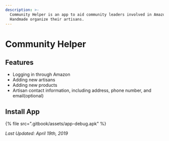 ```yaml
---
description: >-
  Community Helper is an app to aid community leaders involved in Amazon
  Handmade organize their artisans.
---
```


# Community Helper

## Features

* Logging in through Amazon
* Adding new artisans
* Adding new products 
* Artisan contact information, including address, phone number, and email\(optional\)



## Install App

{% file src=".gitbook/assets/app-debug.apk" %}

_Last Updated: April 19th, 2019_

